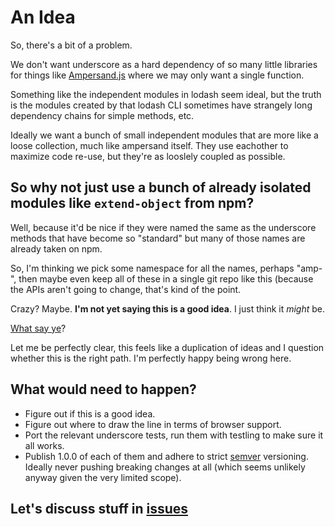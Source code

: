 # An Idea

So, there's a bit of a problem. 

We don't want underscore as a hard dependency of so many little libraries for things like [Ampersand.js](http://ampersandjs.com/) where we may only want a single function.

Something like the independent modules in lodash seem ideal, but the truth is the modules created by that lodash CLI sometimes have strangely long dependency chains for simple methods, etc.

Ideally we want a bunch of small independent modules that are more like a loose collection, much like ampersand itself. They use eachother to maximize code re-use, but they're as looslely coupled as possible.


## So why not just use a bunch of already isolated modules like `extend-object` from npm?

Well, because it'd be nice if they were named the same as the underscore methods that have become so "standard" but many of those names are already taken on npm.

So, I'm thinking we pick some namespace for all the names, perhaps "amp-", then maybe even keep all of these in a single git repo like this (because the APIs aren't going to change, that's kind of the point.

Crazy? Maybe. **I'm not yet saying this is a good idea**. I just think it *might* be.

[What say ye](https://github.com/HenrikJoreteg/amp/issues)?

Let me be perfectly clear, this feels like a duplication of ideas and I question whether this is the right path. I'm perfectly happy being wrong here. 


## What would need to happen?

- Figure out if this is a good idea.
- Figure out where to draw the line in terms of browser support.
- Port the relevant underscore tests, run them with testling to make sure it all works.
- Publish 1.0.0 of each of them and adhere to strict [semver](http://semver.org/) versioning. Ideally never pushing breaking changes at all (which seems unlikely anyway given the very limited scope).

## Let's discuss stuff in [issues](https://github.com/HenrikJoreteg/amp/issues)
